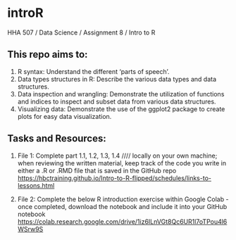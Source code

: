 # introR
HHA 507 / Data Science / Assignment 8 / Intro to R


## This repo aims to:
1. R syntax: Understand the different ‘parts of speech’.
2. Data types structures in R: Describe the various data types and data structures.
3. Data inspection and wrangling: Demonstrate the utilization of functions and indices to inspect and subset data from various data structures.
4. Visualizing data: Demonstrate the use of the ggplot2 package to create plots for easy data visualization.


## Tasks and Resources:
1. File 1: Complete part 1.1, 1.2, 1.3, 1.4 //// locally on your own machine; when reviewing the written material, keep track of the code you write in either a .R or .RMD file that is saved in the GitHub repo 
https://hbctraining.github.io/Intro-to-R-flipped/schedules/links-to-lessons.html

2. File 2: Complete the below R introduction exercise within Google Colab - once completed, download the notebook and include it into your GitHub notebook  
https://colab.research.google.com/drive/1iz6ILnVGt8Qc6UR1l7oTPou4l6WSrw9S  